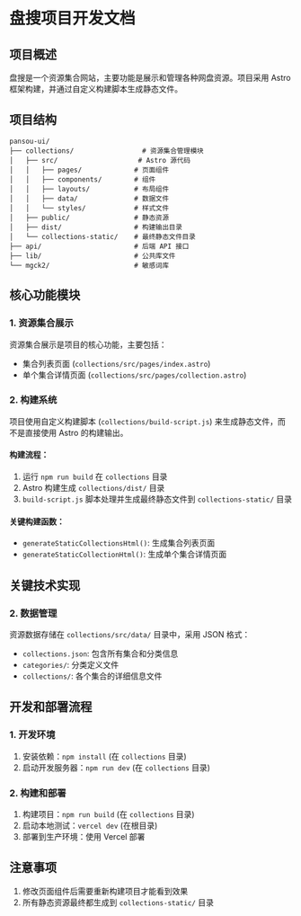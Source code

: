 # 盘搜项目开发文档

## 项目概述

盘搜是一个资源集合网站，主要功能是展示和管理各种网盘资源。项目采用 Astro 框架构建，并通过自定义构建脚本生成静态文件。

## 项目结构

```
pansou-ui/
├── collections/                 # 资源集合管理模块
│   ├── src/                    # Astro 源代码
│   │   ├── pages/             # 页面组件
│   │   ├── components/        # 组件
│   │   ├── layouts/           # 布局组件
│   │   ├── data/              # 数据文件
│   │   └── styles/            # 样式文件
│   ├── public/                # 静态资源
│   ├── dist/                  # 构建输出目录
│   └── collections-static/    # 最终静态文件目录
├── api/                       # 后端 API 接口
├── lib/                       # 公共库文件
└── mgck2/                     # 敏感词库
```

## 核心功能模块

### 1. 资源集合展示

资源集合展示是项目的核心功能，主要包括：

- 集合列表页面 (`collections/src/pages/index.astro`)
- 单个集合详情页面 (`collections/src/pages/collection.astro`)

### 2. 构建系统

项目使用自定义构建脚本 (`collections/build-script.js`) 来生成静态文件，而不是直接使用 Astro 的构建输出。

#### 构建流程：

1. 运行 `npm run build` 在 `collections` 目录
2. Astro 构建生成 `collections/dist/` 目录
3. `build-script.js` 脚本处理并生成最终静态文件到 `collections-static/` 目录

#### 关键构建函数：

- `generateStaticCollectionsHtml()`: 生成集合列表页面
- `generateStaticCollectionHtml()`: 生成单个集合详情页面

## 关键技术实现

### 2. 数据管理

资源数据存储在 `collections/src/data/` 目录中，采用 JSON 格式：

- `collections.json`: 包含所有集合和分类信息
- `categories/`: 分类定义文件
- `collections/`: 各个集合的详细信息文件

## 开发和部署流程

### 1. 开发环境

1. 安装依赖：`npm install` (在 `collections` 目录)
2. 启动开发服务器：`npm run dev` (在 `collections` 目录)

### 2. 构建和部署

1. 构建项目：`npm run build` (在 `collections` 目录)
2. 启动本地测试：`vercel dev` (在根目录)
3. 部署到生产环境：使用 Vercel 部署

## 注意事项

1. 修改页面组件后需要重新构建项目才能看到效果
2. 所有静态资源最终都生成到 `collections-static/` 目录